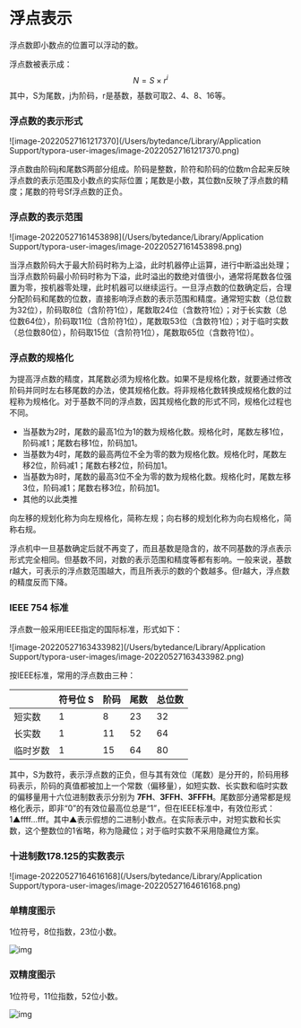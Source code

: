 # 浮点表示

浮点数即小数点的位置可以浮动的数。

浮点数被表示成：
$$
N = S \times r^i
$$
其中，S为尾数，j为阶码，r是基数，基数可取2、4、8、16等。

### 浮点数的表示形式

![image-20220527161217370](/Users/bytedance/Library/Application Support/typora-user-images/image-20220527161217370.png)

浮点数由阶码j和尾数S两部分组成。阶码是整数，阶符和阶码的位数m合起来反映浮点数的表示范围及小数点的实际位置；尾数是小数，其位数n反映了浮点数的精度；尾数的符号Sf浮点数的正负。

### 浮点数的表示范围

![image-20220527161453898](/Users/bytedance/Library/Application Support/typora-user-images/image-20220527161453898.png)

当浮点数阶码大于最大阶码时称为上溢，此时机器停止运算，进行中断溢出处理；当浮点数阶码最小阶码时称为下溢，此时溢出的数绝对值很小，通常将尾数各位强置为零，按机器零处理，此时机器可以继续运行。一旦浮点数的位数确定后，合理分配阶码和尾数的位数，直接影响浮点数的表示范围和精度。通常短实数（总位数为32位），阶码取8位（含阶符1位），尾数取24位（含数符1位）；对于长实数（总位数64位），阶码取11位（含阶符1位），尾数取53位（含数符1位）；对于临时实数（总位数80位），阶码取15位（含阶符1位），尾数取65位（含数符1位）。

### 浮点数的规格化

为提高浮点数的精度，其尾数必须为规格化数。如果不是规格化数，就要通过修改阶码并同时左右移尾数的办法，使其规格化数。将非规格化数转换成规格化数的过程称为规格化。对于基数不同的浮点数，因其规格化数的形式不同，规格化过程也不同。

- 当基数为2时，尾数的最高1位为1的数为规格化数。规格化时，尾数左移1位，阶码减1；尾数右移1位，阶码加1。
- 当基数为4时，尾数的最高两位不全为零的数为规格化数。规格化时，尾数左移2位，阶码减1；尾数右移2位，阶码加1。
- 当基数为8时，尾数的最高3位不全为零的数为规格化数。规格化时，尾数左移3位，阶码减1；尾数右移3位，阶码加1。
- 其他的以此类推

向左移的规划化称为向左规格化，简称左规；向右移的规划化称为向右规格化，简称右规。

浮点机中一旦基数确定后就不再变了，而且基数是隐含的，故不同基数的浮点表示形式完全相同。但基数不同，对数的表示范围和精度等都有影响。一般来说，基数r越大，可表示的浮点数范围越大，而且所表示的数的个数越多。但r越大，浮点数的精度反而下降。

### IEEE 754 标准

浮点数一般采用IEEE指定的国际标准，形式如下：

![image-20220527163433982](/Users/bytedance/Library/Application Support/typora-user-images/image-20220527163433982.png)

按IEEE标准，常用的浮点数由三种：

|          | 符号位 S | 阶码 | 尾数 | 总位数 |
| -------- | -------- | ---- | ---- | ------ |
| 短实数   | 1        | 8    | 23   | 32     |
| 长实数   | 1        | 11   | 52   | 64     |
| 临时岁数 | 1        | 15   | 64   | 80     |

其中，S为数符，表示浮点数的正负，但与其有效位（尾数）是分开的，阶码用移码表示，阶码的真值都被加上一个常数（偏移量），如短实数、长实数和临时实数的偏移量用十六位进制数表示分别为 **7FH**、**3FFH**、**3FFFH**。尾数部分通常都是规格化表示，即非“0”的有效位最高位总是“1”，但在IEEE标准中，有效位形式：1▲ffff...fff。其中▲表示假想的二进制小数点。在实际表示中，对短实数和长实数，这个整数位的1省略，称为隐藏位；对于临时实数不采用隐藏位方案。

### 十进制数178.125的实数表示

![image-20220527164616168](/Users/bytedance/Library/Application Support/typora-user-images/image-20220527164616168.png)

### 单精度图示

1位符号，8位指数，23位小数。

![img](https://pica.zhimg.com/80/v2-749cc641eb4d5dafd085e8c23f8826aa_1440w.jpg?source=1940ef5c)

### 双精度图示

1位符号，11位指数，52位小数。

![img](https://pica.zhimg.com/80/v2-48240f0e1e0dd33ec89100cbe2d30707_1440w.jpg?source=1940ef5c)